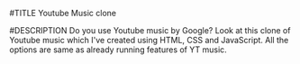 #TITLE
Youtube Music clone

#DESCRIPTION 
Do you use Youtube music by Google? Look at this clone of Youtube music which I've created using HTML, CSS and JavaScript. All the options are same as already running features of YT music.
